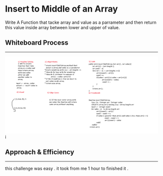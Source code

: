 # Insert to Middle of an Array

Write A Function that tacke array and value as a parrameter and then return this value inside array between lower and upper of value.  

## Whiteboard Process

___  
![image info](array-insert-shift.png)i

## Approach & Efficiency

___
this challenge was easy . 
it took from me 1 hour to finished it .
